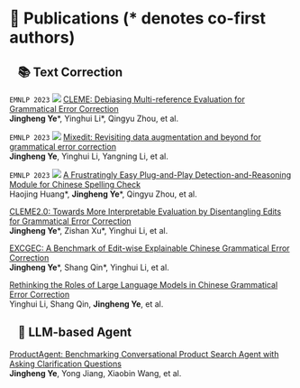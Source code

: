 # 📝 Publications (* denotes co-first authors)
## &nbsp;&nbsp; 📚 Text Correction

``EMNLP 2023`` [![](https://img.shields.io/github/stars/THUKElab/CLEME?style=social&label=Code+Stars)](https://github.com/THUKElab/CLEME)
[CLEME: Debiasing Multi-reference Evaluation for Grammatical Error Correction](https://aclanthology.org/2023.emnlp-main.378/)  
**Jingheng Ye**\*, Yinghui Li\*, Qingyu Zhou, et al.

``EMNLP 2023`` [![](https://img.shields.io/github/stars/THUKElab/MixEdit?style=social&label=Code+Stars)](https://github.com/THUKElab/MixEdit)
[Mixedit: Revisiting data augmentation and beyond for grammatical error correction](https://aclanthology.org/2023.findings-emnlp.681/)  
**Jingheng Ye**, Yinghui Li, Yangning Li, et al.

``EMNLP 2023`` [![](https://img.shields.io/github/stars/THUKElab/DR-CSC?style=social&label=Code+Stars)](https://github.com/THUKElab/DR-CSC)
[A Frustratingly Easy Plug-and-Play Detection-and-Reasoning Module for Chinese Spelling Check](https://aclanthology.org/2023.findings-emnlp.771/)  
Haojing Huang\*, **Jingheng Ye**\*, Qingyu Zhou, et al.

[CLEME2.0: Towards More Interpretable Evaluation by Disentangling Edits for Grammatical Error Correction](https://arxiv.org/pdf/2407.00934)  
**Jingheng Ye**\*, Zishan Xu\*, Yinghui Li, et al.

[EXCGEC: A Benchmark of Edit-wise Explainable Chinese Grammatical Error Correction](https://arxiv.org/pdf/2407.00924)  
**Jingheng Ye**\*, Shang Qin\*, Yinghui Li, et al.

[Rethinking the Roles of Large Language Models in Chinese Grammatical Error Correction](https://arxiv.org/pdf/2402.11420)  
Yinghui Li, Shang Qin, **Jingheng Ye**, et al.


## &nbsp;&nbsp; 🤖 LLM-based Agent

[ProductAgent: Benchmarking Conversational Product Search Agent with Asking Clarification Questions](https://arxiv.org/pdf/2407.00942)  
**Jingheng Ye**, Yong Jiang, Xiaobin Wang, et al.

